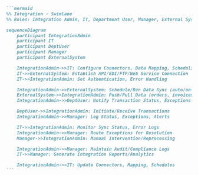 ````markdown
```mermaid
%% Integration - Swimlane
%% Roles: Integration Admin, IT, Department User, Manager, External System

sequenceDiagram
    participant IntegrationAdmin
    participant IT
    participant DeptUser
    participant Manager
    participant ExternalSystem

    IntegrationAdmin->>IT: Configure Connectors, Data Mapping, Scheduling
    IT->>ExternalSystem: Establish API/EDI/FTP/Web Service Connection
    IT->>IntegrationAdmin: Set Authentication, Error Handling

    IntegrationAdmin->>ExternalSystem: Schedule/Run Data Sync (auto/on-demand)
    ExternalSystem->>IntegrationAdmin: Push/Pull Data (orders, invoices, etc.)
    IntegrationAdmin->>DeptUser: Notify Transaction Status, Exceptions

    DeptUser->>IntegrationAdmin: Initiate/Receive Transactions
    IntegrationAdmin->>Manager: Log Status, Exceptions, Alerts

    IT->>IntegrationAdmin: Monitor Sync Status, Error Logs
    IntegrationAdmin->>Manager: Route Exceptions for Resolution
    Manager->>IntegrationAdmin: Manual Intervention/Reprocessing

    IntegrationAdmin->>Manager: Maintain Audit/Compliance Logs
    IT->>Manager: Generate Integration Reports/Analytics

    IntegrationAdmin->>IT: Update Connectors, Mapping, Schedules
```
````